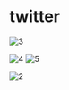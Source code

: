 # twitter

![3](https://user-images.githubusercontent.com/89531771/157737392-ff4006c1-668a-4a53-9579-4cf1ac837669.png)

![4](https://user-images.githubusercontent.com/89531771/157737401-c5858610-c833-4824-bcf1-20bfe909b4b5.png)
![5](https://user-images.githubusercontent.com/89531771/157737743-50b61e57-b873-4c47-895d-eebd7d48c0c1.png)

![2](https://user-images.githubusercontent.com/89531771/157737381-c475b223-5d7f-4137-ada0-c338df5b2499.png)
